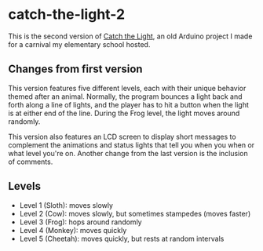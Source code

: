 # catch-the-light-2

This is the second version of [Catch the Light](https://github.com/sustainmain/catch-the-light), an old Arduino project I made for a carnival my elementary school hosted.

## Changes from first version

This version features five different levels, each with their unique behavior themed after an animal. Normally, the program bounces a light back and forth along a line of lights, and the player has to hit a button when the light is at either end of the line. During the Frog level, the light moves around randomly.

This version also features an LCD screen to display short messages to complement the animations and status lights that tell you when you when or what level you're on. Another change from the last version is the inclusion of comments.

## Levels
- Level 1 (Sloth): moves slowly
- Level 2 (Cow): moves slowly, but sometimes stampedes (moves faster)
- Level 3 (Frog): hops around randomly
- Level 4 (Monkey): moves quickly
- Level 5 (Cheetah): moves quickly, but rests at random intervals
